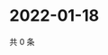 # 2022-01-18

共 0 条

<!-- BEGIN WEIBO -->
<!-- 最后更新时间 Tue Jan 18 2022 12:20:39 GMT+0800 (China Standard Time) -->

<!-- END WEIBO -->
